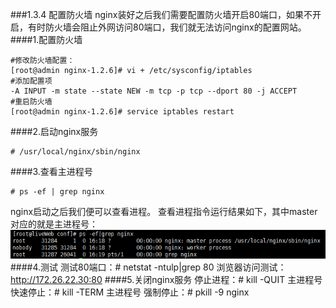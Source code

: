 ###1.3.4 配置防火墙
nginx装好之后我们需要配置防火墙开启80端口，如果不开启，有时防火墙会阻止外网访问80端口，我们就无法访问nginx的配置网站。
####1.配置防火墙
```
#修改防火墙配置：  
[root@admin nginx-1.2.6]# vi + /etc/sysconfig/iptables 
#添加配置项  
-A INPUT -m state --state NEW -m tcp -p tcp --dport 80 -j ACCEPT 
#重启防火墙  
[root@admin nginx-1.2.6]# service iptables restart 
```
####2.启动nginx服务
```
# /usr/local/nginx/sbin/nginx
```
####3.查看主进程号
```
# ps -ef | grep nginx
```
nginx启动之后我们便可以查看进程。
查看进程指令运行结果如下，其中master对应的就是主进程号：
![](/assets/QQ图片20180119165956.png)
####4.测试
测试80端口：# netstat -ntulp|grep 80
浏览器访问测试：http://172.26.22.30:80
####5.关闭nginx服务
停止进程：# kill -QUIT 主进程号
快速停止：# kill -TERM 主进程号
强制停止：# pkill -9 nginx